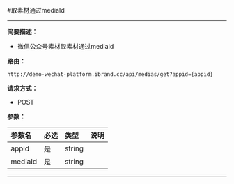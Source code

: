 
#取素材通过mediaId
 ****

**简要描述：**


- 微信公众号素材取素材通过mediaId



**路由：**

```
http://demo-wechat-platform.ibrand.cc/api/medias/get?appid={appid}

```
**请求方式：**
- POST

**参数：**

|参数名|必选|类型|说明|
|:----    |:---|:----- |-----   |
|appid |是  |string |  |
|mediaId |是  |string |  |

 ****




